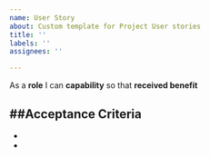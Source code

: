 ```yaml
---
name: User Story
about: Custom template for Project User stories
title: ''
labels: ''
assignees: ''

---
```


As a **role** I can **capability** so that **received benefit**

##Acceptance Criteria
-
-
-
